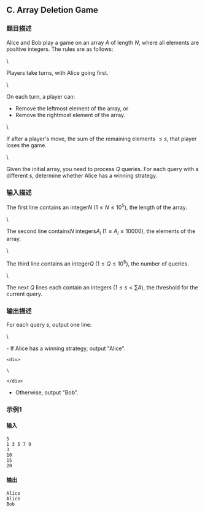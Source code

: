 ## C. Array Deletion Game

### 题目描述

<div>

Alice and Bob play a game on an array $\textstyle A$ of length $\textstyle N$, where all elements are
positive integers. The rules are as follows:

<div>

\

Players take turns, with Alice going first.

<div>

\

On each turn, a player can:
- Remove the leftmost element of the array, or
- Remove the rightmost element of the array.

<div>

\

If after a player's move, the sum of the remaining elements $\textstyle \leq s$, that player loses the
game.

<div>

\

Given the initial array, you need to process $\textstyle Q$ queries. For each query with a
different $\textstyle s$, determine whether
Alice has a winning strategy.

</div>

</div>

</div>

</div>

</div>

### 输入描述

<div>

The first line contains an integer$\textstyle N$ ($\textstyle 1 \leq N \leq 10^5$), the length
of the array.

</div>

<div>

\

</div>

The second line contains$\textstyle N$ integers$\textstyle A_i$ ($\textstyle 1 \leq A_i \leq 10000$), the
elements of the array.

<div>

\

</div>

<div>

The third line contains an integer$\textstyle Q$ ($\textstyle 1 \leq Q \leq 10^5$), the number
of queries.

</div>

<div>

\

</div>

<div>

The next $\textstyle Q$ lines each contain an
integer$\textstyle s$ ($\textstyle 1 \leq s < \sum A$), the
threshold for the current query.

</div>

### 输出描述

<div>

For each query $\textstyle s$, output one
line:

</div>

<div>

\

</div>
- If Alice has a winning strategy, output "Alice".

    <div>

    \

    </div>
- Otherwise, output "Bob".

### 示例1

#### 输入

```plain
5
1 3 5 7 9
3
10
15
20
```

#### 输出

```plain
Alice
Alice
Bob
```

